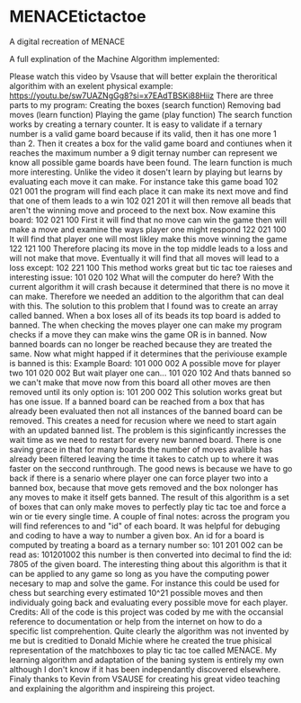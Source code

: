 # MENACEtictactoe
A digital recreation of MENACE

A full explination of the Machine Algorithm implemented:

Please watch this video by Vsause that will better explain the theroritical algorithim with an exelent physical example: https://youtu.be/sw7UAZNgGg8?si=x7EAdTBSKi88Hiiz
There are three parts to my program: 
Creating the boxes (search function)
Removing bad moves (learn function)
Playing the game (play function)
The search function works by creating a ternary counter. It is easy to validate if a ternary number is a valid game board because if its valid, then it has one more 1 than 2. Then it creates a box for the valid game board and contiunes when it reaches the maximum number a 9 digit ternay number can represent we know all possible game boards have been found.
The learn function is much more interesting. Unlike the video it dosen't learn by playing but learns by evaluating each move it can make. For instance take this game boad
102
021
001
the program will find each place it can make its next move and find that one of them leads to a win
102
021
201
it will then remove all beads that aren't the winning move and proceed to the next box.
Now examine this board:
102
021
100
First it will find that no move can win the game then will make a move and examine the ways player one might respond
122
021
100
It will find that player one will most likley make this move winning the game
122
121
100
Therefore placing its move in the top middle leads to a loss and will not make that move.
Eventually it will find that all moves will lead to a loss except:
102
221
100
This method works great but tic tac toe raieses and interesting issue:
101
020
102
What will the computer do here?
With the current algorithm it will crash because it determined that there is no move it can make. Therefore we needed an addition to the algorithm that can deal with this. The solution to this problem that I found was to create an array called banned. When a box loses all of its beads its top board is added to banned. The when checking the moves player one can make my program checks if a move they can make wins the game OR is in banned. Now banned boards can no longer be reached because they are treated the same. Now what might happed if it determines that the periviouse example is banned is this:
Example Board:
101
000
002
A possible move for player two
101
020
002
But wait player one can...
101
020
102
And thats banned so we can't make that move
now from this board all other moves are then removed until its only option is:
101
200
002
This solution works great but has one issue. If a banned board can be reached from a box that has already been evaluated then not all instances of the banned board can be removed. This creates a need for recusion where we need to start again with an updated banned list. The problem is this siginficantly incresses the wait time as we need to restart for every new banned board. There is one saving grace in that for many boards the number of moves avalible has already been filtered leaving the time it takes to catch up to where it was faster on the seccond runthrough. The good news is because we have to go back if there is a senario where player one can force player two into a banned box, because that move gets removed and the box nolonger has any moves to make it itself gets banned.
The result of this algorithm is a set of boxes that can only make moves to perfectly play tic tac toe and force a win or tie every single time.
A couple of final notes:
across the program you will find references to and "id" of each board. It was helpful for debuging and coding to have a way to number a given box. An id for a board is computed by treating a board as a ternary number so:
101
201
002
can be read as: 101201002
this number is then converted into decimal to find the id: 7805 of the given board.
The interesting thing about this algorithm is that it can be applied to any game so long as you have the computing power necesary to map and solve the game. For instance this could be used for chess but searching every estimated 10^21 possible moves and then individualy going back and evaluating every possible move for each player.
Credits: All of the code is this project was coded by me with the occansial reference to documentation or help from the internet on how to do a specific list comprehention. Quite clearly the algorithm was not invented by me but is creditied to Donald Michie where he created the true phisical representation of the matchboxes to play tic tac toe called MENACE. My learning algorithm and adaptation of the baning system is entirely my own although I don't know if it has been independantly discovered elsewhere. Finaly thanks to Kevin from VSAUSE for creating his great video teaching and explaining the algorithm and inspireing this project.
